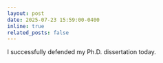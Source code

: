 ```yaml
---
layout: post
date: 2025-07-23 15:59:00-0400
inline: true
related_posts: false
---
```


I successfully defended my Ph.D. dissertation today.
